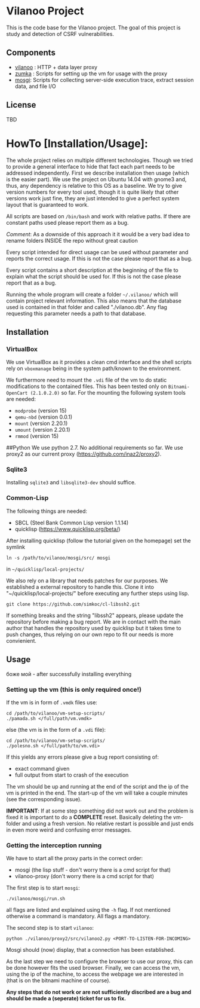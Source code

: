 # Vilanoo Project

This is the code base for the Vilanoo project. The goal of this project is study and detection of CSRF vulnerabilities.

## Components

 * [vilanoo](vilanoo-proxy/README.md) : HTTP + data layer proxy
 * [zumka](vm-setup-scripts/README.md) : Scripts for setting up the vm for usage with the proxy
 * [mosgi](mosgi/README.md): Scripts for collecting server-side execution trace, extract session data, and file I/O
## License
  TBD

# HowTo [Installation/Usage]:

The whole project relies on multiple different technologies. Though we tried to provide a general interface
to hide that fact each part needs to be addressed independently. First we describe installation then 
usage (which is the easier part). We use the project on Ubuntu 14.04 with gnome3 and, thus, any dependency
is relative to this OS as a baseline. We try to give version numbers for every tool used, though it
is quite likely that other versions work just fine, they are just intended to give a perfect system
layout that is guaranteed to work.

All scripts are based on `/bin/bash` and work with relative paths. If there are constant paths used please 
report them as a bug.

*Comment*: As a downside of this approach it it would be a very bad idea to rename folders INSIDE the repo without
great caution

Every script intended for direct usage can be used without parameter and reports the correct usage.
If this is not the case please report that as a bug.

Every script contains a short description at the beginning of the file to explain what the script should be
used for. If this is not the case please report that as a bug.

Running the whole program will create a folder `~/.vilanoo/` which will contain project relevant information.
This also means that the database used is contained in that folder and called "./vilanoo.db". Any flag
requesting this parameter needs a path to that database.

## Installation

### VirtualBox
We use VirtualBox as it provides a clean cmd interface and the shell scripts rely on `vboxmanage` being
in the system path/known to the environment.

We furthermore need to mount the `.vdi` file of the vm to do static modifications to the contained files.
This has been tested only on `Bitnami-OpenCart (2.1.0.2.0)` so far. For the mounting the following system
tools are needed:
* `modprobe` (version 15)
* `qemu-nbd` (version 0.0.1)
* `mount`    (version 2.20.1)
* `umount`   (version 2.20.1)
* `rmmod`    (version 15)

##Python
We use python 2.7. No additional requirements so far. We use proxy2 as our current proxy (https://github.com/inaz2/proxy2).

### Sqlite3
Installing `sqlite3` and `libsqlite3-dev` should suffice.


### Common-Lisp 
The following things are needed:
* SBCL (Steel Bank Common Lisp version 1.1.14)
* quicklisp (https://www.quicklisp.org/beta/)

After installing quicklisp (follow the tutorial given on the homepage) set the symlink

    ln -s /path/to/vilanoo/mosgi/src/ mosgi 

in `~/quicklisp/local-projects/`

We also rely on a library that needs patches for our purposes. We established a external
repository to handle this. Clone it into "~/quicklisp/local-projects/" before executing any
further steps using lisp.

    git clone https://github.com/simkoc/cl-libssh2.git

If something breaks and the string "libssh2" appears, please update the repository before
making a bug report. We are in contact with the main author that handles the repository
used by quicklisp but it takes time to push changes, thus relying on our own repo to fit 
our needs is more convienient.

## Usage
боже мой - after successfully installing everything

### Setting up the vm (this is only required once!)

If the vm is in form of `.vmdk` files use:


    cd /path/to/vilanoo/vm-setup-scripts/
    ./pamada.sh </full/path/vm.vmdk>


else (the vm is in the form of a `.vdi` file):


    cd /path/to/vilanoo/vm-setup-scripts/
    ./polesno.sh </full/path/to/vm.vdi>


If this yields any errors please give a bug report consisting of:
* exact command given
* full output from start to crash of the execution

The vm should be up and running at the end of the script and the ip
of the vm is printed in the end. The start-up of the vm will take
a couple minutes (see the corresponding issue).

**IMPORTANT**: If at some step something did not work out and the problem
is fixed it is important to do a **COMPLETE** reset. Basically deleting the
vm-folder and using a fresh version. No relative restart is possible and
just ends in even more weird and confusing error messages.


### Getting the interception running

We have to start all the proxy parts in the correct order:
* mosgi (the lisp stuff - don't worry there is a cmd script for that)
* vilanoo-proxy  (don't worry there is a cmd script for that)

The first step is to start `mosgi`: 

    ./vilanoo/mosgi/run.sh

all flags are listed and explained using the `-h` flag. If not mentioned otherwise a command is
mandatory. All flags a mandatory.

The second step is to start `vilanoo`: 

    python ./vilanoo/proxy2/src/vilanoo2.py <PORT-TO-LISTEN-FOR-INCOMING>

Mosgi should (now) display, that a connection has been established.

As the last step we need to configure the browser to use our proxy, this can be
done however fits the used browser.
Finally, we can access the vm, using the ip of the machine, to access the webpage we are
interested in (that is on the bitnami machine of course).


**Any steps that do not work or are not sufficiently discribed are a bug and should be
made a (seperate) ticket for us to fix.**